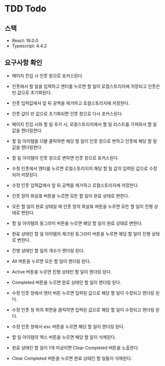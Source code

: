 # TDD Todo

## 스택

- React: 18.0.0
- Typescript: 4.4.2

## 요구사항 확인

- 페이지 진입 시 인풋 창으로 포커스된다.
- 인풋에서 할 일을 입력하고 엔터를 누르면 할 일이 로컬스토리지에 저장되고 인풋은 빈 값으로 초기화된다.
- 인풋 입력값에서 앞 뒤 공백을 제거하고 로컬스토리지에 저장한다.
- 인풋 값이 빈 값으로 초기화되면 인풋 창으로 다시 포커스된다.

- 페이지 진입 시와 할 일 추가 시, 로컬스토리지에서 할 일 리스트를 가져와서 할 일 값을 렌더링한다.

- 할 일 아이템을 더블 클릭하면 해당 할 일이 인풋 창으로 변하고 인풋에 해당 할 일 값을 렌더링한다.
- 할 일 아이템이 인풋 창으로 변하면 인풋 창으로 포커스된다.
- 수정 인풋에서 엔터를 누르면 로컬스토리지의 해당 할 일 값이 입력된 값으로 수정되어 저장된다.
- 수정 인풋 입력값에서 앞 뒤 공백을 제거하고 로컬스토리지에 저장한다.

- 인풋 창의 화살표 버튼을 누르면 모든 할 일이 완료 상태로 변한다.
- 모든 할 일이 완료 상태일 때 인풋 창의 화살표 버튼을 누르면 모든 할 일이 진행 상태로 변한다.
- 할 일 아이템의 동그라미 버튼을 누르면 해당 할 일이 완료 상태로 변한다.
- 완료 상태인 할 일 아이템의 체크된 동그라미 버튼을 누르면 해당 할 일이 진행 상태로 변한다.
- 진행 상태인 할 일의 개수가 렌더링 된다.
- All 버튼을 누르면 모든 할 일이 렌더링 된다.
- Active 버튼을 누르면 진행 상태인 할 일이 렌더링 된다.
- Completed 버튼을 누르면 완료 상태인 할 일이 렌더링 된다.

- 수정 인풋 창에서 엔터 버튼 누르면 입력된 값으로 해당 할 일이 수정되고 렌더링 된다.
- 수정 인풋 창 외의 화면을 클릭하면 입력된 값으로 해당 할 일이 수정되고 렌더링 된다.
- 수정 인풋 창에서 esc 버튼을 누르면 해당 할 일이 렌더링 된다.

- 할 일 아이템의 엑스 버튼을 누르면 해당 할 일이 삭제된다.
- 완료 상태인 할 일이 1개 이상이면 Clear Completed 버튼을 노출한다.
- Clear Completed 버튼을 누르면 완료 상태인 할 일들이 삭제된다.
